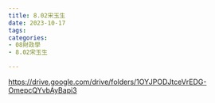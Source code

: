 ```yaml
---
title: 8.02宋玉生
date: 2023-10-17
tags: 
categories:
- 08財政學
- 8.02宋玉生

---
```

https://drive.google.com/drive/folders/1OYJPODJtceVrEDG-OmepcQYvbAyBapi3
